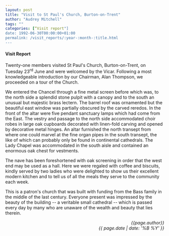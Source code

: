 ```yaml
---
layout: post
title: "Visit to St Paul's Church, Burton-on-Trent"
author: "Audrey Mitchell"
tags: ""
categories: [“Visit report"]
date: 1992-06-30T00:00:00+01:00
permalink: /visit_reports/:year-:month-:title.html
---
```

#### Visit Report ####

Twenty-one members visited St Paul's Church, Burton-on-Trent, on Tuesday 23<sup>rd</sup> June and were welcomed by the Vicar. Following a most knowledgeable introduction by our Chairman, Alan Thompson, we proceeded on a tour of the Church. 

We entered the Chancel through a fine metal screen before which was, to the north side a splendid stone pulpit with a canopy and to the south an unusual but majestic brass lectern. The barrel roof was ornamented but the beautiful east window was partially obscured by the carved reredos. In the front of the altar were five pendant sanctuary lamps which had come from the East. The vestry and passage to the north side accommodated choir robes in large oak cupboards decorated with linen-fold carving and opened by decorative metal hinges. An altar furnished the north transept from where one could marvel at the fine organ pipes in the south transept, the like of which can probably only be found in continental cathedrals. The Lady Chapel was accommodated in the south aisle and contained an enormous oak chest for vestments. 

The nave has been foreshortened with oak screening in order that the west end may be used as a hall. Here we were regaled with coffee and biscuits, kindly served by two ladies who were delighted to show us their excellent modern kitchen and to tell us of all the meals they serve to the community each week. 

This is a patron's church that was built with funding from the Bass family in the middle of the last century. Everyone present was impressed by the beauty of the building -- a veritable small cathedral -- which is passed every day by many who are unaware of the wealth and beauty that lies therein.

<p align="right"><i> {{page.author}} <br> {{ page.date | date: '%B %Y' }} </i></p>
